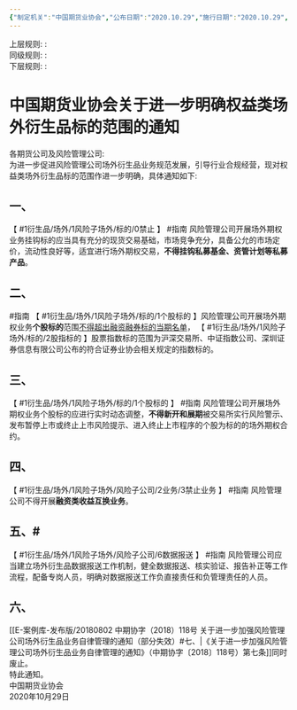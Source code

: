 ```yaml
---
{"‌‌‌‌制定机关":"中国期货业协会","公布日期":"2020.10.29","施行日期":"2020.10.29","时效性":"现行有效","效力位阶":"行业规定","法规类别":"期货交易","dg-publish":true,"created":"2023-09-20T22:50","updated":"2023-10-18T12:33","permalink":"/e/20201029-2020-127/","dgPassFrontmatter":true}
---
```


上层规则: :  
同级规则: :   
下层规则: :   

# 中国期货业协会关于进一步明确权益类场外衍生品标的范围的通知  
各期货公司及风险管理公司:   
为进一步促进风险管理公司场外衍生品业务规范发展，引导行业合规经营，现对权益类场外衍生品标的范围作进一步明确，具体通知如下:   
## 一、
【 #1衍生品/场外/1风险子场外/标的/0禁止 】  #指南
风险管理公司开展场外期权业务挂钩标的应当具有充分的现货交易基础，市场竞争充分，具备公允的市场定价，流动性良好等，适宜进行场外期权交易，**不得挂钩私募基金、资管计划等私募产品**。  
## 二、  
#指南
【 #1衍生品/场外/1风险子场外/标的/1个股标的 】风险管理公司开展场外期权业务**个股标的**范围<u>不得超出融资融券标的当期名单</u>，
【 #1衍生品/场外/1风险子场外/标的/2股指标的 】股票指数标的范围为沪深交易所、中证指数公司、深圳证券信息有限公司公布的符合证券业协会相关规定的指数标的。  
## 三、
【 #1衍生品/场外/1风险子场外/标的/1个股标的 】 #指南
风险管理公司开展场外期权业务个股标的应进行实时动态调整，**不得新开和展期**被交易所实行风险警示、发布暂停上市或终止上市风险提示、进入终止上市程序的个股为标的的场外期权合约。 
## 四、
【 #1衍生品/场外/1风险子场外/风险子公司/2业务/3禁止业务 】 #指南
风险管理公司不得开展**融资类收益互换业务**。  
## 五、#
【 #1衍生品/场外/1风险子场外/风险子公司/6数据报送 】 #指南
风险管理公司应当建立场外衍生品数据报送工作机制，健全数据报送、核实验证、报告补正等工作流程，配备专岗人员，明确对数据报送工作负直接责任和负管理责任的人员。  
## 六、
[[E-案例库-发布版/20180802 中期协字（2018）118号 关于进一步加强风险管理公司场外衍生品业务自律管理的通知（部分失效）#七、\|《关于进一步加强风险管理公司场外衍生品业务自律管理的通知》（中期协字〔2018〕118号）第七条]]同时废止。  
特此通知。  
中国期货业协会  
2020年10月29日